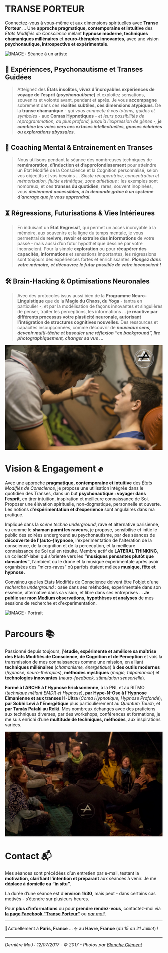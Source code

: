 # TRANSE PORTEUR

Connectez-vous à vous-même et aux dimensions spirituelles avec **Transe Porteur** ...
Une **approche pragmatique, contemporaine et intuitive** des *Etats Modifiés de Conscience* mêlant **hypnose moderne, techniques chamaniques millénaires** et **neuro-thérapies innovantes**, avec une vision **psychonautique, introspective et expérimentale**.

![IMAGE : Séance à un artiste](SeanceArtiste.jpg)

## 🌟 Expériences, Psychonautisme et Transes Guidées
>  Atteignez des **États insolites, vivez d’incroyables expériences de voyage de l’esprit (*psychonautisme*)** et exploitez sensations, souvenirs et volonté avant, pendant et après. Je vous **accompagne** sobrement dans ces **réalités subtiles, ces dimensions atypiques**. De la **transe chamanique** - *qui vous connecte à vos totems, guides et symboles* - aux **Comas Hypnotiques** - *et leurs possibilités de reprogrammation, au plus profond, jusqu’à l’expression de gènes* -, ***je combine les voies vers ces extases intellectuelles, gnoses éclairées ou explorations abyssales.***

##  🙏 Coaching Mental & Entrainement en Transes
> Nous utilisons pendant la séance des nombreuses techniques de **remémoration, d’induction et d’approfondissement** pour atteindre un Etat Modifié de la Conscience et la Cognition personnalisé, selon vos objectifs et vos besoins … *Sieste récuperatrice, concentration et mémorisation, fluide esthétique, zone athlétique* : les exemples sont nombreux, et ces **transes du quotidien**, rares, souvent inopinées, vous ***deviennent accessibles, à la demande grâce à un systeme d’ancrage que je vous apprendrai.***

##  ⏳ Régressions, Futurisations & Vies Intérieures
> En induisant un **État Régressif**, qui permet un accès incroyable à la mémoire, aux souvenirs et la ligne du temps mentale, je vous permettrai de **revivre, revoir et extraire des informations** de votre passé - mais aussi d’un futur hypothétique déssiné par votre inconscient.
Pour la simple **exploration** ou pour **récupérer des capacités, informations** et sensations importantes, les régressions sont toujours des expériences fortes et enrichissantes. ***Plongez dans votre mémoire, et découvrez le futur possible de votre inconscient !***

##  🛠 Brain-Hacking & Optimisations Neuronales
> Avec des protocoles issus aussi bien de la **Programme Neuro-Linguistique** que de la **Magie du Chaos, du Yoga** - tantra en particulier -, et par la modélisation de façons innovantes et singulières de penser, traiter les perceptions, les informations … **je réactive par différents processus votre plasticité neuronale, autorisant l’intégration de structures cognitives nouvelles**. Des ressources et capacités insoupçonnées, comme découvrir de ***nouveaux sens, devenir multi-tâche et basculer une réflexion “en background”, lire photographiquement, changer sa vue ...***

![IMAGE : Séance en milieu festif](SeanceFestif.jpg)


# Vision & Engagement ✊

Avec une approche **pragmatique, contemporaine et intuitive** des *États Modifiés de Conscience*, je propose une utilisation intégrée dans le quotidien des Transes, dans un but **psychonautique : voyager dans l’esprit**, en tirer intuition, inspiration et meilleure connaissance de Soi. Proposer une élévation spirituelle, non-dogmatique, personnelle et ouverte. Les notions d'**expérimentation et d’experience** sont angulaires dans ma pratique.

Impliqué dans la *scène techno underground*, rave et alternative parisienne, vu comme le **shaman parmi les raveurs**, je propose, sensibilise et initie le public des soirées underground au psychonautisme, par des séances de **découverte de l'(auto-)hypnose**, l'experimentation de l'alteration de la conscience, de la cognition et de la percecption, et la meilleure connaissance de Soi qui en résulte. Membre actif de **LATERAL THINKING**, un collectif-label qui s’oriente vers les **“musiques pensantes plutôt que dansantes”**, l’ambient ou le drone et la musique experimentale après avoir organisées des “micro-raves” où parfois étaient mélées **musique, fête et hypnose.**

Convaincu que les Etats Modifiés de Conscience doivent être l'objet d'une *recherche underground* : osée dans ses méthodes, experimentale dans son essence, alternative dans sa vision, et libre dans ses entreprises ... **Je publie sur mon [Medium](https://medium.com/@TransePorteur/) observations, hypothèses et analyses** de mes sessions de recherche et d'experimentation.

![IMAGE : Portrait](Portrait.jpg)

# Parcours 📚
Passionné depuis toujours, j'**étudie, expérimente et améliore sa maîtrise des Etats Modifiés de Conscience, de Cognition et de Perception** et vois la transmission de mes connaissances comme une mission, en alliant **techniques millénaires** (*chamanisme, énergétique*) à **des outils modernes** (*hypnose, neuro-thérapies*), **méthodes mystiques** (*magie, tulpamancie*) et **technologies innovantes** (*neuro-feedback, stimulation sensorielle*).

**Formé à l’ARCHE à l’Hypnose Ericksonienne**, à la PNL et au RITMO (*technique mêlant EMDR et Hypnose*), **par Hype-N-Ose à l’Hypnose Elmanienne et aux transes H-Ultra** (*Coma Hypnotique, Hypnose Profonde*), **par Sobhi Levi à l'Énergétique** plus particulièrement au *Quantum Touch*, et **par Tamás Pataki au Reiki**. Mes nombreux échanges avec des praticiens aux techniques diverses, par des workshops, conférences et formations, je me suis enrichi d’une **multitude de techniques, méthodes**, aux inspirations variées.


![IMAGE : Séance à un groupe](SeanceGroupe.jpg)

# Contact 📬
Mes séances sont précédées d’un entretien par e-mail, testant la **motivation, clarifiant l’intention et préparant** aux séances à venir. Je me **déplace à domicile ou “in situ”**. 

La durée d’une séance est d’**environ 1h30**, mais peut - dans certains cas motivés - s’étendre sur plusieurs heures. 

Pour **plus d'informations** ou pour **prendre rendez-vous**, contactez-moi via **[la page Facebook "Transe Porteur"](https://fb.me/TransePorteur)** ou *[par mail](https://goo.gl/gjvi3s)*.

------

📍Actuellement à **Paris, France** ... ✈️ au **Havre, France** (*du 15 au 21 Juillet*) !

------

*Dernière MaJ : 12/07/2017 - © 2017 - Photos par [Blanche Clément](www.blancheclement.com)*
